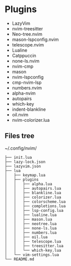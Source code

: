 # Plugins
- LazyVim
- nvim-treesitter
- Neo-tree.nvim
- mason-lspconfig.nvim
- telescope.nvim
- Lualine
- Catppuccin
- none-ls.nvim
- nvim-cmp
- mason
- nvim-lspconfig
- cmp-nvim-lsp
- numbers.nvim
- alpha-nvim
- autopairs
- which-key
- indent-blankline
- oil.nvim
- nvim-colorizer.lua

## Files tree 
~/.config/nvim/
```
├── init.lua
├── lazy-lock.json
├── lazyvim.json
├── lua
│   ├── keymap.lua
│   ├── plugins
│   │   ├── alpha.lua
│   │   ├── autopairs.lua
│   │   ├── blankline.lua
│   │   ├── colorizer.lua
│   │   ├── colorscheme.lua
│   │   ├── completions.lua
│   │   ├── lsp-config.lua
│   │   ├── lualine.lua
│   │   ├── mason.lua
│   │   ├── neotree.lua
│   │   ├── none-ls.lua
│   │   ├── numbers.lua
│   │   ├── oil.lua
│   │   ├── telescope.lua
│   │   ├── treesitter.lua
│   │   └── which-key.lua
│   └── vim-settings.lua
└── README.md
```
